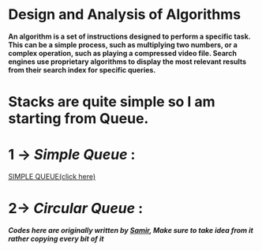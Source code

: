 # Design and Analysis of Algorithms
**An algorithm is a set of instructions designed to perform a specific task. This can be a simple process, such as multiplying two numbers, or a complex operation, such as playing a compressed video file. Search engines use proprietary algorithms to display the most relevant results from their search index for specific queries.**


# **Stacks** are quite simple so I am starting from Queue.


# 1 -> _Simple Queue_ :
  
   [SIMPLE QUEUE(click here)](https://github.com/theoriginalsam/ADA/blob/master/Queue/simpleQueue.cpp)

# 2-> _Circular Queue_ :







 **_Codes here are originally written by [Samir](https://www.instagram.com/the_originalsam/), Make sure to take idea from it rather copying every bit of it_**
